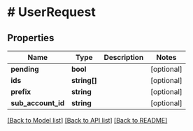 # # UserRequest

## Properties

Name | Type | Description | Notes
------------ | ------------- | ------------- | -------------
**pending** | **bool** |  | [optional]
**ids** | **string[]** |  | [optional]
**prefix** | **string** |  | [optional]
**sub_account_id** | **string** |  | [optional]

[[Back to Model list]](../../README.md#models) [[Back to API list]](../../README.md#endpoints) [[Back to README]](../../README.md)
